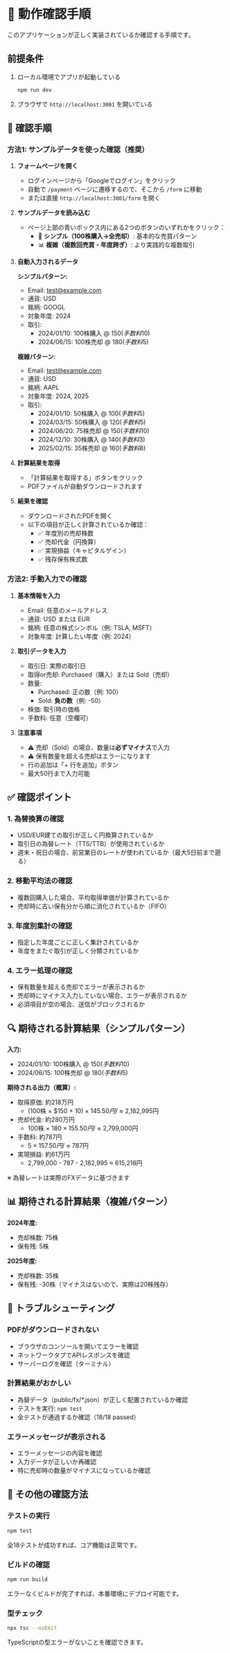 # 🧪 動作確認手順

このアプリケーションが正しく実装されているか確認する手順です。

## 前提条件

1. ローカル環境でアプリが起動している
   ```bash
   npm run dev
   ```

2. ブラウザで `http://localhost:3001` を開いている

## 📝 確認手順

### 方法1: サンプルデータを使った確認（推奨）

1. **フォームページを開く**
   - ログインページから「Googleでログイン」をクリック
   - 自動で `/payment` ページに遷移するので、そこから `/form` に移動
   - または直接 `http://localhost:3001/form` を開く

2. **サンプルデータを読み込む**
   - ページ上部の青いボックス内にある2つのボタンのいずれかをクリック：
     - 📝 **シンプル（100株購入→全売却）**: 基本的な売買パターン
     - 📊 **複雑（複数回売買・年度跨ぎ）**: より実践的な複数取引

3. **自動入力されるデータ**

   **シンプルパターン:**
   - Email: test@example.com
   - 通貨: USD
   - 銘柄: GOOGL
   - 対象年度: 2024
   - 取引:
     - 2024/01/10: 100株購入 @ $150 (手数料$10)
     - 2024/06/15: 100株売却 @ $180 (手数料$5)

   **複雑パターン:**
   - Email: test@example.com
   - 通貨: USD
   - 銘柄: AAPL
   - 対象年度: 2024, 2025
   - 取引:
     - 2024/01/10: 50株購入 @ $100 (手数料$5)
     - 2024/03/15: 50株購入 @ $120 (手数料$5)
     - 2024/06/20: 75株売却 @ $150 (手数料$10)
     - 2024/12/10: 30株購入 @ $140 (手数料$3)
     - 2025/02/15: 35株売却 @ $160 (手数料$8)

4. **計算結果を取得**
   - 「計算結果を取得する」ボタンをクリック
   - PDFファイルが自動ダウンロードされます

5. **結果を確認**
   - ダウンロードされたPDFを開く
   - 以下の項目が正しく計算されているか確認：
     - ✅ 年度別の売却株数
     - ✅ 売却代金（円換算）
     - ✅ 実現損益（キャピタルゲイン）
     - ✅ 残存保有株式数

### 方法2: 手動入力での確認

1. **基本情報を入力**
   - Email: 任意のメールアドレス
   - 通貨: USD または EUR
   - 銘柄: 任意の株式シンボル（例: TSLA, MSFT）
   - 対象年度: 計算したい年度（例: 2024）

2. **取引データを入力**
   - 取引日: 実際の取引日
   - 取得or売却: Purchased（購入）または Sold（売却）
   - 数量:
     - Purchased: 正の数（例: 100）
     - Sold: **負の数**（例: -50）
   - 株価: 取引時の価格
   - 手数料: 任意（空欄可）

3. **注意事項**
   - ⚠️ 売却（Sold）の場合、数量は**必ずマイナス**で入力
   - ⚠️ 保有数量を超える売却はエラーになります
   - 行の追加は「+ 行を追加」ボタン
   - 最大50行まで入力可能

## ✅ 確認ポイント

### 1. 為替換算の確認
- USD/EUR建ての取引が正しく円換算されているか
- 取引日の為替レート（TTS/TTB）が使用されているか
- 週末・祝日の場合、前営業日のレートが使われているか（最大5日前まで遡る）

### 2. 移動平均法の確認
- 複数回購入した場合、平均取得単価が計算されているか
- 売却時に古い保有分から順に消化されているか（FIFO）

### 3. 年度別集計の確認
- 指定した年度ごとに正しく集計されているか
- 年度をまたぐ取引が正しく分類されているか

### 4. エラー処理の確認
- 保有数量を超える売却でエラーが表示されるか
- 売却時にマイナス入力していない場合、エラーが表示されるか
- 必須項目が空の場合、送信がブロックされるか

## 🔍 期待される計算結果（シンプルパターン）

**入力:**
- 2024/01/10: 100株購入 @ $150 (手数料$10)
- 2024/06/15: 100株売却 @ $180 (手数料$5)

**期待される出力（概算）:**
- 取得原価: 約218万円
  - (100株 × $150 + $10) × 145.50円/$ ≈ 2,182,995円
- 売却代金: 約280万円
  - 100株 × $180 × 155.50円/$ ≈ 2,799,000円
- 手数料: 約787円
  - $5 × 157.50円/$ ≈ 787円
- 実現損益: 約61万円
  - 2,799,000 - 787 - 2,182,995 ≈ 615,218円

※ 為替レートは実際のFXデータに基づきます

## 📊 期待される計算結果（複雑パターン）

**2024年度:**
- 売却株数: 75株
- 保有残: 5株

**2025年度:**
- 売却株数: 35株
- 保有残: -30株（マイナスはないので、実際は20株残存）

## 🐛 トラブルシューティング

### PDFがダウンロードされない
- ブラウザのコンソールを開いてエラーを確認
- ネットワークタブでAPIレスポンスを確認
- サーバーログを確認（ターミナル）

### 計算結果がおかしい
- 為替データ（public/fx/*.json）が正しく配置されているか確認
- テストを実行: `npm test`
- 全テストが通過するか確認（18/18 passed）

### エラーメッセージが表示される
- エラーメッセージの内容を確認
- 入力データが正しいか再確認
- 特に売却時の数量がマイナスになっているか確認

## 📝 その他の確認方法

### テストの実行
```bash
npm test
```
全18テストが成功すれば、コア機能は正常です。

### ビルドの確認
```bash
npm run build
```
エラーなくビルドが完了すれば、本番環境にデプロイ可能です。

### 型チェック
```bash
npx tsc --noEmit
```
TypeScriptの型エラーがないことを確認できます。
